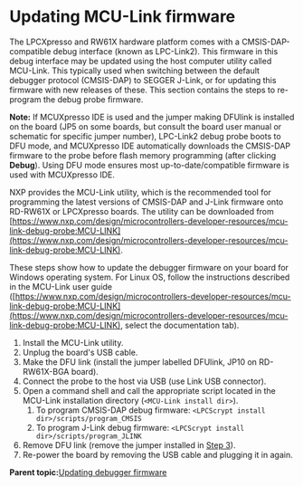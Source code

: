 # Updating MCU-Link firmware

The LPCXpresso and RW61X hardware platform comes with a CMSIS-DAP-compatible debug interface \(known as LPC-Link2\). This firmware in this debug interface may be updated using the host computer utility called MCU-Link. This typically used when switching between the default debugger protocol \(CMSIS-DAP\) to SEGGER J-Link, or for updating this firmware with new releases of these. This section contains the steps to re-program the debug probe firmware.

**Note:** If MCUXpresso IDE is used and the jumper making DFUlink is installed on the board \(JP5 on some boards, but consult the board user manual or schematic for specific jumper number\), LPC-Link2 debug probe boots to DFU mode, and MCUXpresso IDE automatically downloads the CMSIS-DAP firmware to the probe before flash memory programming \(after clicking **Debug**\). Using DFU mode ensures most up-to-date/compatible firmware is used with MCUXpresso IDE.

NXP provides the MCU-Link utility, which is the recommended tool for programming the latest versions of CMSIS-DAP and J-Link firmware onto RD-RW61X or LPCXpresso boards. The utility can be downloaded from [https://www.nxp.com/design/microcontrollers-developer-resources/mcu-link-debug-probe:MCU-LINK](https://www.nxp.com/design/microcontrollers-developer-resources/mcu-link-debug-probe:MCU-LINK).

These steps show how to update the debugger firmware on your board for Windows operating system. For Linux OS, follow the instructions described in the MCU-Link user guide \([https://www.nxp.com/design/microcontrollers-developer-resources/mcu-link-debug-probe:MCU-LINK](https://www.nxp.com/design/microcontrollers-developer-resources/mcu-link-debug-probe:MCU-LINK), select the documentation tab\).

1.  Install the MCU-Link utility.
2.  Unplug the board's USB cable.
3.  Make the DFU link \(install the jumper labelled DFUlink, JP10 on RD-RW61X-BGA board\).
4.  Connect the probe to the host via USB \(use Link USB connector\).
5.  Open a command shell and call the appropriate script located in the MCU-Link installation directory \(`<MCU-Link install dir>`\).
    1.  To program CMSIS-DAP debug firmware: `<LPCScrypt install dir>/scripts/program_CMSIS`
    2.  To program J-Link debug firmware: `<LPCScrypt install dir>/scripts/program_JLINK`
6.  Remove DFU link \(remove the jumper installed in [Step 3](updating_mcu-link_firmware.md#STEP3)\).
7.  Re-power the board by removing the USB cable and plugging it in again.

**Parent topic:**[Updating debugger firmware](../topics/updating_debugger_firmware.md)

